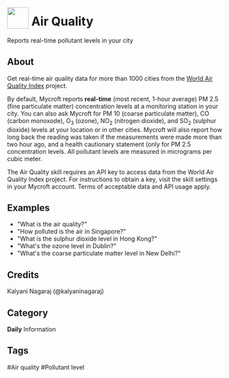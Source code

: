 # <img src="https://raw.githack.com/FortAwesome/Font-Awesome/master/svgs/solid/smog.svg" card_color="#6C7A89" width="50" height="50" style="vertical-align:bottom"/> Air Quality
Reports real-time pollutant levels in your city

## About
Get real-time air quality data for more than 1000 cities from 
the [World Air Quality Index](https://aqicn.org/) project. 

By default, Mycroft reports **real-time** (most recent, 
1-hour average) PM 2.5 (fine particulate matter) concentration 
levels at a monitoring station in your city. You can also ask 
Mycroft for PM 10 (coarse particulate matter), CO (carbon 
monoxode), O<sub>3</sub> (ozone), NO<sub>2</sub> (nitrogen 
dioxide), and SO<sub>2</sub> (sulphur dioxide) levels at your 
location or in other cities. Mycroft will also report how long 
back the reading was taken if the measurements were made more 
than two hour ago, and a health cautionary statement (only for 
PM 2.5 concentration levels. All pollutant levels are measured 
in micrograms per cubic meter.

The Air Quality skill requires an API key to access data from 
the World Air Quality Index project. For instructions to obtain 
a key, visit the skill settings in your Mycroft account. 
Terms of acceptable data and API usage apply.  

## Examples
* "What is the air quality?"
* "How polluted is the air in Singapore?"
* "What is the sulphur dioxide level in Hong Kong?"
* "What's the ozone level in Dublin?"
* "What's the coarse particulate matter level in New Delhi?"

## Credits
Kalyani Nagaraj (@kalyaninagaraj)

## Category
**Daily**
Information

## Tags
#Air quality
#Pollutant level

